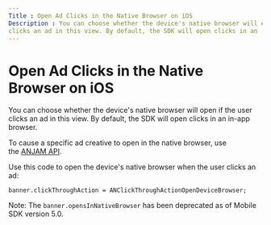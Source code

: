 ```yaml
---
Title : Open Ad Clicks in the Native Browser on iOS
Description : You can choose whether the device's native browser will open if the user
clicks an ad in this view. By default, the SDK will open clicks in an
---
```



# Open Ad Clicks in the Native Browser on iOS



You can choose whether the device's native browser will open if the user
clicks an ad in this view. By default, the SDK will open clicks in an
in-app browser.

To cause a specific ad creative to open in the native browser, use
the <a
href="https://docs.xandr.com/bundle/mobile-sdk/page/anjam-user-guide.html"
class="xref" target="_blank">ANJAM API</a>.

Use this code to open the device's native browser when the user clicks
an ad:

``` pre
banner.clickThroughAction = ANClickThroughActionOpenDeviceBrowser;
```



Note:
The `banner.opensInNativeBrowser` has been deprecated as of Mobile SDK
version 5.0.






